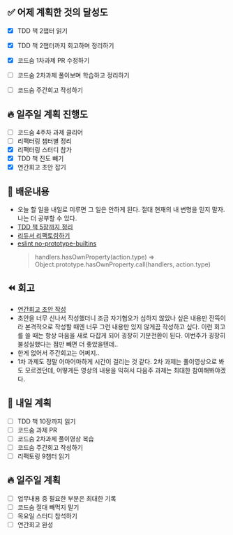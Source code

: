## ✅ 어제 계획한 것의 달성도

- [x] TDD 책 2챕터 읽기
- [x] TDD 책 2챕터까지 회고하며 정리하기
- [x] 코드숨 1차과제 PR 수정하기
- [ ] 코드숨 2차과제 풀이보며 학습하고 정리하기
- [ ] 코드숨 주간회고 작성하기


## 🔥 일주일 계획 진행도

- [ ] 코드숨 4주차 과제 클리어
- [ ] 리팩터링 챕터별 정리
- [x] 리팩터링 스터디 참가
- [x] TDD 책 진도 빼기
- [x] 연간회고 초안 잡기

## 💬 배운내용

- 오늘 할 일을 내일로 미루면 그 일은 안하게 된다. 절대 현재의 내 변명을 믿지 말자. 나는 더 공부할 수 있다.
- [TDD 책 5장까지 정리](https://github.com/leeokdk/BOOKMON_stomach/blob/main/it_tdd%2BbyEx/1_money.md)
- [리듀서 리팩토링하기](https://ko.redux.js.org/recipes/structuring-reducers/refactoring-reducer-example/)
- [eslint no-prototype-builtins](https://eslint.org/docs/rules/no-prototype-builtins)
  > handlers.hasOwnProperty(action.type) => Object.prototype.hasOwnProperty.call(handlers, action.type)

## ⏪ 회고
- [연간회고 초안 작성](https://www.notion.so/2020-1378d23311934371b56675e95e2e71e6)
- 초안을 너무 신나서 작성했더니 조금 자기혐오가 심하지 않았나 싶은 내용만 잔뜩이라 본격적으로 작성할 때엔 너무 그런 내용만 있지 않게끔 작성하고 싶다. 이런 회고를 쓸 때는 항상 마음을 새로 다잡게 되어 굉장히 기분전환이 된다. 이번주가 굉장히 불성실했다는 점만 빼면 더 좋았을텐데..
- 한게 없어서 주간회고는 어쩌지.. 
- 1차 과제도 정말 어마어마하게 시간이 걸리는 것 같다. 2차 과제는 풀이영상으로 봐도 모르겠던데, 어떻게든 영상의 내용을 익혀서 다음주 과제는 최대한 참여해봐야겠다.

## 🔰 내일 계획

- [ ] TDD 책 10장까지 읽기
- [ ] 코드숨 과제 PR
- [ ] 코드숨 2차과제 풀이영상 복습
- [ ] 코드숨 주간회고 작성하기
- [ ] 리팩토링 9챕터 읽기

## 🔥 일주일 계획
- [ ] 업무내용 중 필요한 부분은 최대한 기록
- [ ] 코드숨 절대 빼먹지 말기
- [ ] 목요일 스터디 참석하기
- [ ] 연간회고 완성
